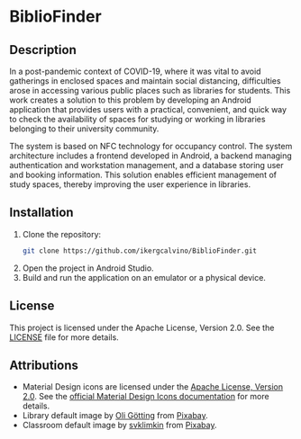 # BiblioFinder

## Description

In a post-pandemic context of COVID-19, where it was vital to avoid gatherings in enclosed spaces and maintain social distancing, difficulties arose in accessing various public places such as libraries for students. This work creates a solution to this problem by developing an Android application that provides users with a practical, convenient, and quick way to check the availability of spaces for studying or working in libraries belonging to their university community.

The system is based on NFC technology for occupancy control. The system architecture includes a frontend developed in Android, a backend managing authentication and workstation management, and a database storing user and booking information. This solution enables efficient management of study spaces, thereby improving the user experience in libraries.

## Installation

1. Clone the repository:
    ```bash
    git clone https://github.com/ikergcalvino/BiblioFinder.git
    ```
2. Open the project in Android Studio.
3. Build and run the application on an emulator or a physical device.

## License

This project is licensed under the Apache License, Version 2.0. See the [LICENSE](http://www.apache.org/licenses/LICENSE-2.0) file for more details.

## Attributions

- Material Design icons are licensed under the [Apache License, Version 2.0](http://www.apache.org/licenses/LICENSE-2.0). See the [official Material Design Icons documentation](https://material.io/resources/icons/) for more details.
- Library default image by [Oli Götting](https://pixabay.com/users/olivergotting-18505948/?utm_source=link-attribution&utm_medium=referral&utm_campaign=image&utm_content=5641389) from [Pixabay](https://pixabay.com/?utm_source=link-attribution&utm_medium=referral&utm_campaign=image&utm_content=5641389).
- Classroom default image by [svklimkin](https://pixabay.com/users/klimkin-1298145/?utm_source=link-attribution&utm_medium=referral&utm_campaign=image&utm_content=898333) from [Pixabay](https://pixabay.com/?utm_source=link-attribution&utm_medium=referral&utm_campaign=image&utm_content=898333).
